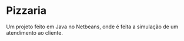 # Pizzaria
Um projeto feito em Java no Netbeans, onde é feita a simulação de um atendimento ao cliente.

